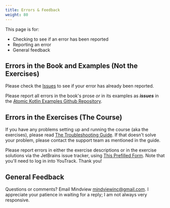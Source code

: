```yaml
---
title: Errors & Feedback
weight: 80
---
```


This page is for:

- Checking to see if an error has been reported
- Reporting an error
- General feedback

## Errors in the Book and Examples (Not the Exercises)

Please check the [Issues](https://github.com/BruceEckel/AtomicKotlinExamples/issues)
to see if your error has already been reported.

Please report all errors in the book's prose *or* in its examples as
***issues*** in the [Atomic Kotlin Examples Github Repository](https://github.com/BruceEckel/AtomicKotlinExamples/issues).

## Errors in the Exercises (The Course)

If you have any problems setting up and running the course (aka the exercises), please read [The
Troubleshooting Guide](https://www.jetbrains.com/help/education/troubleshooting-guide.html).
If that doesn't solve your problem, please contact the support team as mentioned
in the guide.

Please report errors in either the exercise descriptions or in the exercise solutions via the JetBrains issue tracker, using
[This Prefilled Form](https://youtrack.jetbrains.com/newIssue?project=EDC&summary=AtomicKotlin%3A%20%3C%3C%20atom%20%2B%20exercise%20%3E%3E&description=%3C%3C%20Describe%20the%20problem%20here%20%3E%3E&c=Subsystem%20Kotlin&c=Assignee%20svtk).
Note that you'll need to log in into YouTrack. Thank you!

## General Feedback

Questions or comments? Email Mindview <mindviewinc@gmail.com>. I appreciate your
patience in waiting for a reply; I am not always very responsive.

